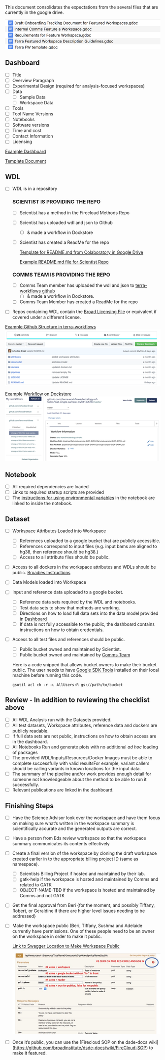 This document consolidates the expectations from the several files that are currently in the google drive.

![Current documents in the drive](Terra_Documents.png)


## Dashboard

* [ ] Title  
* [ ] Overview Paragraph 
* [ ] Experimental Design (required for analysis-focused workspaces) 
* [ ] Data 
     - [ ] Sample Data
     - [ ] Workspace Data
* [ ] Tools
* [ ] Tool Name Versions 
* [ ] Notebooks 
* [ ] Software versions
* [ ] Time and cost
* [ ] Contact Information
* [ ] Licensing

[Example Dashboard](Example_Dashboard.md)

[Template Document](Terra_FW_template.pdf)

## WDL

* [ ] WDL is in a repository

     ### SCIENTIST IS PROVIDING THE REPO 

     - [ ] Scientist has a method in the Firecloud Methods Repo
     - [ ] Scientist has uploaded wdl and json to Github 
          - [ ] & made a workflow in Dockstore
     - [ ] Scientist has created a ReadMe for the repo

          [Template for README.md from Colaboratory in Google Drive](Readme_Template_Beri.md)
          
          [Example README.md file for Scientist Repo](Example_Readme_Github_Repo.md)

     ### COMMS TEAM IS PROVIDING THE REPO 
     
     - [ ] Comms Team member has uploaded the wdl and json to  [terra-workflows github](https://github.com/terra-workflows/)
          - [ ] & made a workflow in Dockstore.
     - [ ] Comms Team Member has created a ReadMe for the repo
     
* [ ] Repos containing WDL contain the [Broad Licensing File](LICENSE) or equivalent if covered under a different license.
      
[Example Github Structure in terra-workflows](https://github.com/terra-workflows/tetralogy-of-fallot)
![Example Folders to be included in github](Example_github_structure.png)
      
[Example Workflow on Dockstore](https://dockstore.org/my-workflows/github.com/terra-workflows/tetralogy-of-fallot/Call-single-sample-GVCF-GATK)
![Example Worklow on Dockstore](Example_Workflow_Tool.png)
      


## Notebook

* [ ] All required dependencies are loaded
* [ ] Links to required startup scripts are provided
* [ ] The [instructions for using environmental variables](https://broadinstitute.zendesk.com/hc/en-us/articles/360026639112-New-Environmental-Variables-for-Jupyter-Notebooks) in the notebook are linked to inside the notebook.

## Dataset 

* [ ] Workspace Attributes Loaded into Workspace
     - [ ] References uploaded to a google bucket that are publicly accessible.
     - [ ] References correspond to input files (e.g. input bams are aligned to hg38, then reference should be hg38.)
     - [ ] Access to all attribute files should be public. 
* [ ] Access to all dockers in the workspace attributes and WDLs should be public. [Broadies Instructions](https://software.broadinstitute.org/firecloud/documentation/article?id=6886)
* [ ] Data Models loaded into Workspace 
* [ ] Input and reference data uploaded to a google bucket.
     - [ ] Reference data sets required by the WDL and notebooks.
     - [ ] Test data sets to show that methods are working.
     - [ ] Directions on how to load full data sets into the data model provided in [Dashboard](Example_Dashboard.md)
     - [ ] If data is not fully accessible to the public, the dashboard contains instructions on how to obtain credentials.
* [ ] Access to all test files and references should be public.
     - [ ] Public bucket owned and maintained by Scientist.
     - [ ] Public bucket owned and maintained by [Comms Team](https://console.cloud.google.com/storage/browser/terra-featured-workspaces/?project=broad-dsde-outreach&organizationId=548622027621)

     Here is a code snipped that allows bucket owners to make their bucket public.  The user needs to have [Google SDK Tools](https://cloud.google.com/sdk/) installed on their local machine before running this code.
     
     ```
     gsutil acl ch -r -u AllUsers:R gs://path/to/bucket
     ```

## Review - In addition to reviewing the checklist above

* [ ] All WDL Analysis run with the Datasets provided.
* [ ] All test datasets, Workspace attributes, reference data and dockers are publicly readable.
* [ ] If full data sets are not public, instructions on how to obtain access are in the dashboard.
* [ ] All Notebooks Run and generate plots with no additional *ad hoc* loading of packages
* [ ] The provided WDL/Inputs/Resources/Docker Images must be able to complete successfully with valid resultsFor example, variant callers should be calling variants in known locations for the input data.
* [ ] The summary of the pipeline and/or work provides enough detail for someone not knowledgeable about the method to be able to run it successfully.
* [ ] Relevant publications are linked in the dashboard.

## Finishing Steps

* [ ] Have the Science Advisor look over the workspace and have them focus on making sure what’s written in the workspace summary is scientifically accurate and the generated outputs are correct. 
* [ ] Have a person from Eds review workspace so that the workspace summary communicates its contents effectively
* [ ] Create a final version of the workspace by cloning the draft workspace created earlier in to the appropriate billing project ID (same as namespace). 
     - [ ] Scientists Billing Project if hosted and maintained by their lab.
     - [ ] gatk-help if the workspace is hosted and maintained by Comms and related to GATK
     - [ ] OBJECT-NAME-TBD if the workspace is hosted and maintained by Comms and not GATK
* [ ] Get the final approval from Beri {for the moment, and possibly Tiffany, Robert, or Geraldine if there are higher level issues needing to be addressed}
* [ ] Make the workspace public (Beri, Tiffany, Sushma and Adelaide currently have permissions.  One of these people need to be an owner on the workspace in order to make it public.

     [Link to Swagger Location to Make Workspace Public](https://sam.dsde-prod.broadinstitute.org/#!/Resources/setPolicyPublic)
     
     ![How to make a public workspace from Swagger](Makepublic.jpg)

* [ ] Once it’s public, you can use the [Firecloud SOP on the dsde-docs wiki] (https://github.com/broadinstitute/dsde-docs/wiki/FireCloud-SOP) to make it featured.

